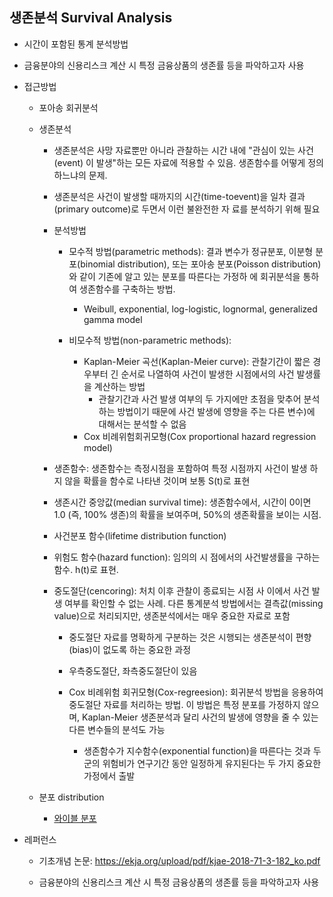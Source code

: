 생존분석 Survival Analysis
------------------

* 시간이 포함된 통계 분석방법

* 금융분야의 신용리스크 계산 시 특정 금융상품의 생존률 등을 파악하고자 사용 

* 접근방법

  * 포아송 회귀분석

  * 생존분석

     * 생존분석은 사망 자료뿐만 아니라 관찰하는 시간 내에 "관심이 있는 사건(event) 이 발생"하는 모든 자료에 적용할 수 있음. 생존함수를 어떻게 정의하느냐의 문제. 
     * 생존분석은 사건이 발생할 때까지의 시간(time-toevent)을 일차 결과(primary outcome)로 두면서 이런 불완전한 자 료를 분석하기 위해 필요

     * 분석방법
     
        * 모수적 방법(parametric methods): 결과 변수가 정규분포, 이분형 분포(binomial distribution), 또는 포아송 분포(Poisson distribution)와 같이 기존에 알고 있는 분포를 따른다는 가정하 에 회귀분석을 통하여 생존함수를 구축하는 방법.
        
          * Weibull, exponential, log-logistic, lognormal, generalized gamma model 
          
        * 비모수적 방법(non-parametric methods):
        
          * Kaplan-Meier 곡선(Kaplan-Meier curve): 관찰기간이 짧은 경우부터 긴 순서로 나열하여 사건이 발생한 시점에서의 사건 발생률을 계산하는 방법
            * 관찰기간과 사건 발생 여부의 두 가지에만 초점을 맞추어 분석하는 방법이기 때문에 사건 발생에 영향을 주는 다른 변수)에 대해서는 분석할 수 없음
          * Cox 비례위험회귀모형(Cox proportional hazard regression model)

     * 생존함수: 생존함수는 측정시점을 포함하여 특정 시점까지 사건이 발생 하지 않을 확률을 함수로 나타낸 것이며 보통 S(t)로 표현
     * 생존시간 중앙값(median survival time): 생존함수에서, 시간이 0이면 1.0 (즉, 100% 생존)의 확률을 보여주며, 50%의 생존확률을 보이는 시점.

     * 사건분포 함수(lifetime distribution function)
     * 위험도 함수(hazard function): 임의의 시 점에서의 사건발생률을 구하는 함수. h(t)로 표현.

     * 중도절단(cencoring): 처치 이후 관찰이 종료되는 시점 사 이에서 사건 발생 여부를 확인할 수 없는 사례. 다른 통계분석 방법에서는 결측값(missing value)으로 처리되지만, 생존분석에서는 매우 중요한 자료로 포함
     
       * 중도절단 자료를 명확하게 구분하는 것은 시행되는 생존분석이 편향(bias)이 없도록 하는 중요한 과정
       
       * 우측중도절단, 좌측중도절단이 있음 
       
       * Cox 비례위험 회귀모형(Cox-regreesion): 회귀분석 방법을 응용하여 중도절단 자료를 처리하는 방법. 이 방법은 특정 분포를 가정하지 않으며, Kaplan-Meier 생존분석과 달리 사건의 발생에 영향을 줄 수 있는 다른 변수들의 분석도 가능
       
          * 생존함수가 지수함수(exponential function)을 따른다는 것과 두 군의 위험비가 연구기간 동안 일정하게 유지된다는 두 가지 중요한 가정에서 출발


  * 분포 distribution
    * [와이블 분포](https://github.com/Aliceleeme/TIL/blob/master/DataScience/Weibull-distribution.md)

* 레퍼런스 
   * 기초개념 논문: https://ekja.org/upload/pdf/kjae-2018-71-3-182_ko.pdf
   
   * 금융분야의 신용리스크 계산 시 특정 금융상품의 생존률 등을 파악하고자 사용 
